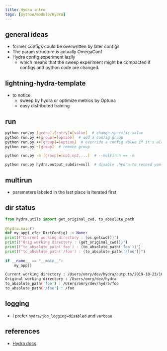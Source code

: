 ```yaml
---
title: Hydra intro
tags: [python/module/Hydra]
---
```



## general ideas
- former configs could be overwritten by later configs
- The param structure is actually OmegaConf
- Hydra config experiment lazily
	- which means that the sweep experiment might be compacted if configs and python code are changed.



## lightning-hydra-template

- to notice
	- sweep by hydra or optimize metrics by Optuna
	- easy distributed training





## run

```bash
python run.py [group].[entry]=[value]  # change specific value
python run.py +[group]=[option]  # add a config group
python run.py ++[group]=[option]  # override a config value if it's already in the config, or add it otherwise
python run.py ~[group]  # remove group

python run.py -m [group]=[op1,op2,...]  # --multirun == -m

python run.py hydra.output_subdir=null  # disable .hydra to record yaml
```


## multirun

- parameters labeled in the last place is iterated first




## dir status

```python
from hydra.utils import get_original_cwd, to_absolute_path  
  
@hydra.main()  
def my_app(_cfg: DictConfig) -> None:  
print(f"Current working directory : {os.getcwd()}")  
print(f"Orig working directory : {get_original_cwd()}")  
print(f"to_absolute_path('foo') : {to_absolute_path('foo')}")  
print(f"to_absolute_path('/foo') : {to_absolute_path('/foo')}")  
  
if __name__ == "__main__":  
	my_app()
```

```bash
Current working directory : /Users/omry/dev/hydra/outputs/2019-10-23/10-53-03  
Original working directory : /Users/omry/dev/hydra  
to_absolute_path('foo') : /Users/omry/dev/hydra/foo  
to_absolute_path('/foo') : /foo
```


## logging
- I prefer `hydra/job_logging=disabled` and `verbose`







## references
- [Hydra docs](https://hydra.cc/docs/intro/)
